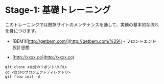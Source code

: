 # Stage-1: 基礎トレーニング

このトレーニングでは既存サイトのメンテナンスを通して、実務の基本的な流れを身につけます。

* \[BEM\]\([http://getbem.com/](http://getbem.com/%29\) - フロントエンド設計思想

* [http://xxxx.co](http://xxxx.co)

```
git clone <自分のリポジトリURL>
cd <自分のプロジェクトディレクトリ>
git flow init -d
```



